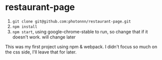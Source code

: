 # restaurant-page

1) ```git clone git@github.com:photonnn/restaurant-page.git```
2) ```npm install```
3) ```npm start```, using google-chrome-stable to run, so change that if it doesn't
    work. will change later
    
This was my first project using npm & webpack.
I didn't focus so much on the css side, I'll leave that for later.
